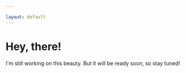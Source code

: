```yaml
---

layout: default
---
```

# Hey, there!
      
I'm still working on this beauty.
But it will be ready soon, so stay tuned!
